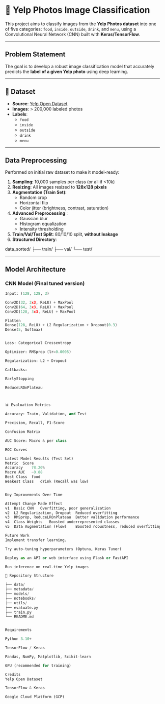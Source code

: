
# 📸 Yelp Photos Image Classification

This project aims to classify images from the **Yelp Photos dataset** into one of five categories: `food`, `inside`, `outside`, `drink`, and `menu`, using a Convolutional Neural Network (CNN) built with **Keras/TensorFlow**.

---

## Problem Statement

The goal is to develop a robust image classification model that accurately predicts the **label of a given Yelp photo** using deep learning.

---

## 📂 Dataset

- **Source**: [Yelp Open Dataset](https://www.yelp.com/dataset)
- **Images**: > 200,000 labeled photos
- **Labels**:
  - `food`
  - `inside`
  - `outside`
  - `drink`
  - `menu`

---

## Data Preprocessing

Performed on initial raw dataset to make it model-ready:

1. **Sampling**: 10,000 samples per class (or all if <10k)
2. **Resizing**: All images resized to **128x128 pixels**
3. **Augmentation (Train Set)**:
   - Random crop
   - Horizontal flip
   - Color jitter (brightness, contrast, saturation)
4. **Advanced Preprocessing** :
   - Gaussian blur
   - Histogram equalization
   - Intensity thresholding
5. **Train/Val/Test Split**: 80/10/10 split, **without leakage**
6. **Structured Directory**:



data_sorted/
├── train/
├── val/
└── test/



---

## Model Architecture

### CNN Model (Final tuned version)

```python
Input: (128, 128, 3)

Conv2D(32, 3x3, ReLU) + MaxPool
Conv2D(64, 3x3, ReLU) + MaxPool
Conv2D(128, 3x3, ReLU) + MaxPool

Flatten
Dense(128, ReLU) + L2 Regularization + Dropout(0.3)
Dense(5, Softmax)


Loss: Categorical Crossentropy

Optimizer: RMSprop (lr=0.0005)

Regularization: L2 + Dropout

Callbacks:

EarlyStopping

ReduceLROnPlateau



📊 Evaluation Metrics

Accuracy: Train, Validation, and Test

Precision, Recall, F1-Score

Confusion Matrix

AUC Score: Macro & per class

ROC Curves

Latest Model Results (Test Set)
Metric	Score
Accuracy	78.20%
Macro AUC	~0.88
Best Class	food
Weakest Class	drink (Recall was low)


Key Improvements Over Time

Attempt	Change Made	Effect
v1	Basic CNN	Overfitting, poor generalization
v2	L2 Regularization, Dropout	Reduced overfitting
v3	RMSprop, ReduceLROnPlateau	Better validation performance
v4	Class Weights	Boosted underrepresented classes
v5	Data Augmentation (Flow)	Boosted robustness, reduced overfitting

Future Work
Implement transfer learning.

Try auto-tuning hyperparameters (Optuna, Keras Tuner)

Deploy as an API or web interface using Flask or FastAPI

Run inference on real-time Yelp images

📁 Repository Structure

├── data/
├── metadata/
├── models/
├── notebooks/
├── utils/
├── evaluate.py
├── train.py
└── README.md


Requirements

Python 3.10+

TensorFlow / Keras

Pandas, NumPy, Matplotlib, Scikit-learn

GPU (recommended for training)

Credits
Yelp Open Dataset

TensorFlow & Keras

Google Cloud Platform (GCP)